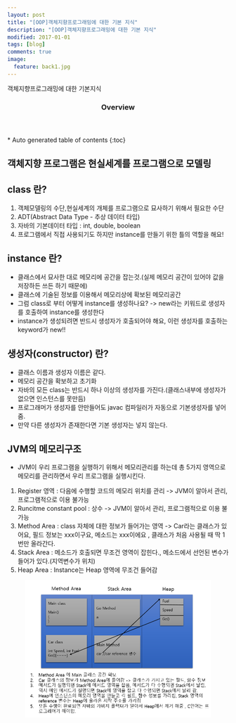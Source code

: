 ```yaml
---
layout: post
title: "[OOP]객체지향프로그래밍에 대한 기본 지식"
description: "[OOP]객체지향프로그래밍에 대한 기본 지식"
modified: 2017-01-01
tags: [blog]
comments: true
image:
  feature: back1.jpg
---
```


객체지향프로그래밍에 대한 기본지식 
 

<section id="table-of-contents" class="toc">
  <header>
    <h3>Overview</h3>
  </header>
<div id="drawer" markdown="1">
*  Auto generated table of contents
{:toc}
</div>
</section><!-- /#table-of-contents -->



## 객체지향 프로그램은 현실세계를 프로그램으로 모델링


## class 란?
1. 객체모델링의 수단,현실세계의 개체를 프로그램으로 묘사하기 위해서 필요한 수단
2. ADT(Abstract Data Type - 추상 데이터 타입)
3. 자바의 기본데이터 타입 : int, double, boolean
4. 프로그램에서 직접 사용되기도 하지만 instance를 만들기 위한 틀의 역할을 해요!



## instance 란?
- 클래스에서 묘사한 대로 메모리에 공간을 잡는것.(실제 메모리 공간이 있어야 값을 저장하든 쓰든 하기 때문에) 
- 클래스에 기술된 정보를 이용해서 메모리상에 확보된 메모리공간
- 그럼 class로 부터 어떻게 instance를 생성하나요? -> new라는 키워드로 생성자를 호출하여 instance를 생성한다
- instance가 생성되려면 반드시 생성자가 호출되어야 해요, 이런 생성자를 호출하는 keyword가 new!!


## 생성자(constructor) 란?
- 클래스 이름과 생성자 이름은 같다.
- 메모리 공간을 확보하고 초기화
- 자바의 모든 class는 반드시 하나 이상의 생성자를 가진다.(클래스내부에 생성자가 없으면 인스턴스를 못만듬) 
- 프로그래머가 생성자를 안만들어도 javac 컴파일러가 자동으로 기본생성자를 넣어줌. 
- 만약 다른 생성자가 존재한다면 기본 생성자는 넣지 않는다.


## JVM의 메모리구조
- JVM이 우리 프로그램을 실행하기 위해서 메모리관리를 하는데 총 5가지 영역으로 메모리를 관리하면서 우리 프로그램을 실행시킨다.

1. Register 영역 : 다음에 수행할 코드의 메모리 위치를 관리 -> JVM이 알아서 관리, 프로그램적으로 이용 불가능 
2. Runcitme constant pool : 상수  -> JVM이 알아서 관리, 프로그램적으로 이용 불가능 
3. Method Area : class 자체에 대한 정보가 들어가는 영역 -> Car라는 클래스가 있어요, 필드 정보는 xxx이구요, 메소드는 xxx이에요 , 클래스가 처음 사용될 때 딱 1번만 올라간다.
4. Stack Area : 메소드가 호출되면 무조건 영역이 잡힌다., 메소드에서 선언된 변수가 들어가 있다.(지역변수가 위치)
5. Heap Area : Instance는 Heap 영역에 무조건 들어감

<figure>
<p style="text-align: center;">	
	<img src="/images/oop1.png">
</p>
</figure>